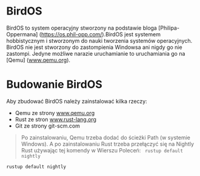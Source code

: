 # BirdOS
BirdOS to system operacyjny stworzony na podstawie bloga [Philipa-Oppermana] (https://os.phil-opp.com/).BirdOS jest systemem hobbistycznym i  stworzonym do nauki tworzenia systemów operacyjnych.
BirdOS nie jest stworzony do zastompienia Windowsa ani nigdy go nie zastompi. Jedyne możliwe narazie uruchamianie to uruchamiania go na [Qemu] (www.qemu.org).

# Budowanie BirdOS
Aby zbudować BirdOS należy zainstalować kilka rzeczy:
- Qemu ze strony  www.qemu.org 
- Rust ze stron  www.rust-lang.org
- Git ze strony git-scm.com 
>Po zainstalowaniu, Qemu trzeba dodać do ścieżki Path (w systemie Windows).
>A po zainstalowaniu Rust trzeba przełączyć się na Nightly Rust używając tej komendy w Wierszu Poleceń: ``` rustup default nightly```

```cmd
rustup default nightly
```
